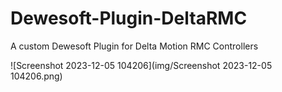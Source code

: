# Dewesoft-Plugin-DeltaRMC
A custom Dewesoft Plugin for Delta Motion RMC Controllers

![Screenshot 2023-12-05 104206](img/Screenshot 2023-12-05 104206.png)

